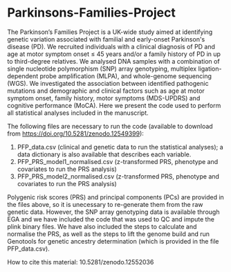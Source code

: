 # Parkinsons-Families-Project

The Parkinson’s Families Project is a UK-wide study aimed at identifying genetic variation associated with familial and early-onset Parkinson's disease (PD). We recruited individuals with a clinical diagnosis of PD and age at motor symptom onset ≤ 45 years and/or a family history of PD in up to third-degree relatives. We analysed DNA samples with a combination of single nucleotide polymorphism (SNP) array genotyping, multiplex ligation-dependent probe amplification (MLPA), and whole-genome sequencing (WGS). We investigated the association between identified pathogenic mutations and demographic and clinical factors such as age at motor symptom onset, family history, motor symptoms (MDS-UPDRS) and cognitive performance (MoCA). Here we present the code used to perform all statistical analyses included in the manuscript.

The following files are necessary to run the code (available to download from https://doi.org/10.5281/zenodo.12549399):
1. PFP_data.csv (clinical and genetic data to run the statistical analyses); a data dictionary is also available that describes each variable.
2. PFP_PRS_model1_normalised.csv (z-transformed PRS, phenotype and covariates to run the PRS analysis)
3. PFP_PRS_model2_normalised.csv (z-transformed PRS, phenotype and covariates to run the PRS analysis)

Polygenic risk scores (PRS) and principal components (PCs) are provided in the files above, so it is unecessary to re-generate them from the raw genetic data. However, the SNP array genotyping data is available through EGA and we have included the code that was used to QC and impute the plink binary files. We have also included the steps to calculate and normalise the PRS, as well as the steps to lift the genome build and run Genotools for genetic ancestry determination (which is provided in the file PFP_data.csv).   

How to cite this material: 10.5281/zenodo.12552036
